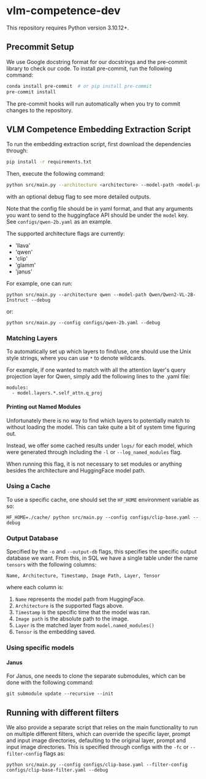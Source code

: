 # vlm-competence-dev
This repository requires Python version 3.10.12+.

## Precommit Setup
We use Google docstring format for our docstrings and the pre-commit library to check our code. To install pre-commit, run the following command:

```bash
conda install pre-commit  # or pip install pre-commit
pre-commit install
```

The pre-commit hooks will run automatically when you try to commit changes to the repository.

## VLM Competence Embedding Extraction Script
To run the embedding extraction script, first download the dependencies through:
```bash
pip install -r requirements.txt
```

Then, execute the following command:
```bash
python src/main.py --architecture <architecture> --model-path <model-path> --debug --config <config-file-path> --input-dir <input-dir> --output-db <output-db>
```
with an optional debug flag to see more detailed outputs.

Note that the config file should be in yaml format, and that any arguments you want to send to the huggingface API should be under the `model` key. See `configs/qwen-2b.yaml` as an example.

The supported architecture flags are currently:
- 'llava'
- 'qwen'
- 'clip'
- 'glamm'
- 'janus'

For example, one can run:
```base
python src/main.py --architecture qwen --model-path Qwen/Qwen2-VL-2B-Instruct --debug
```
or:
```base
python src/main.py --config configs/qwen-2b.yaml --debug
```

### Matching Layers
To automatically set up which layers to find/use, one should use the Unix style strings, where you can use `*` to denote wildcards.

For example, if one wanted to match with all the attention layer's query projection layer for Qwen, simply add the following lines to the .yaml file:
```
modules:
  - model.layers.*.self_attn.q_proj
```

#### Printing out Named Modules
Unfortunately there is no way to find which layers to potentially match to without loading the model. This can take quite a bit of system time figuring out.

Instead, we offer some cached results under `logs/` for each model, which were generated through including the `-l` or `--log_named_modules` flag.

When running this flag, it is not necessary to set modules or anything besides the architecture and HuggingFace model path.

### Using a Cache
To use a specific cache, one should set the `HF_HOME` environment variable as so:
```
HF_HOME=./cache/ python src/main.py --config configs/clip-base.yaml --debug
```

### Output Database
Specified by the `-o` and `--output-db` flags, this specifies the specific output database we want. From this, in SQL we have a single table under the name `tensors` with the following columns:
```
Name, Architecture, Timestamp, Image Path, Layer, Tensor
```
where each column is:
1. `Name` represents the model path from HuggingFace.
2. `Architecture` is the supported flags above.
3. `Timestamp` is the specific time that the model was ran.
4. `Image path` is the absolute path to the image.
5. `Layer` is the matched layer from `model.named_modules()`
6. `Tensor` is the embedding saved.

### Using specific models
#### Janus
For Janus, one needs to clone the separate submodules, which can be done with the following command:
```
git submodule update --recursive --init
```

## Running with different filters
We also provide a separate script that relies on the main functionality to run on multiple different filters, which can override the specific layer, prompt and input image directories, defaulting to the original layer, prompt and input image directories. This is specified through configs with the `-fc` or `--filter-config` flags as:
```
python src/main.py --config configs/clip-base.yaml --filter-config configs/clip-base-filter.yaml --debug
```
